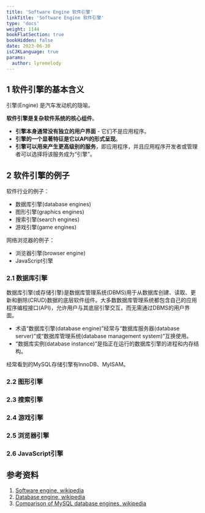 ```yaml
---
title: 'Software Engine 软件引擎'
linkTitle: 'Software Engine 软件引擎'
type: 'docs'
weight: 1144
bookFlatSection: true
bookHidden: false
date: 2023-06-30
isCJKLanguage: true
params:
  author: lyremelody
---
```


## 1 软件引擎的基本含义
引擎(Engine) 是汽车发动机的隐喻。

**软件引擎是复杂软件系统的核心组件**。
* **引擎本身通常没有独立的用户界面** - 它们不是应用程序。
* **引擎的一个显著特征是它以API的形式呈现**。
* **引擎可以用来产生更高级别的服务**，即应用程序，并且应用程序开发者或管理者可以选择将该服务成为“引擎”。

## 2 软件引擎的例子
软件行业的例子：
* 数据库引擎(database engines)
* 图形引擎(graphics engines)
* 搜索引擎(search engines)
* 游戏引擎(game engines)

网络浏览器的例子：
* 浏览器引擎(browser engine)
* JavaScript引擎

### 2.1 数据库引擎
数据库引擎(或存储引擎)是数据库管理系统(DBMS)用于从数据库创建、读取、更新和删除(CRUD)数据的底层软件组件。大多数数据库管理系统都包含自己的应用程序编程接口(API)，允许用户与其底层引擎交互，而无需通过DBMS的用户界面。
* 术语“数据库引擎(database engine)”经常与“数据库服务器(database server)”或“数据库管理系统(database management system)”互换使用。
* “数据库实例(database instance)”是指正在运行的数据库引擎的进程和内存结构。

经常看到的MySQL存储引擎有InnoDB、MyISAM。

### 2.2 图形引擎
### 2.3 搜索引擎
### 2.4 游戏引擎
### 2.5 浏览器引擎
### 2.6 JavaScript引擎

## 参考资料
1. [Software engine, wikipedia](https://en.wikipedia.org/wiki/Software_engine)
2. [Database engine, wikipedia](https://en.wikipedia.org/wiki/Database_engine)
3. [Comparison of MySQL database engines, wikipedia](https://en.wikipedia.org/wiki/Comparison_of_MySQL_database_engines)